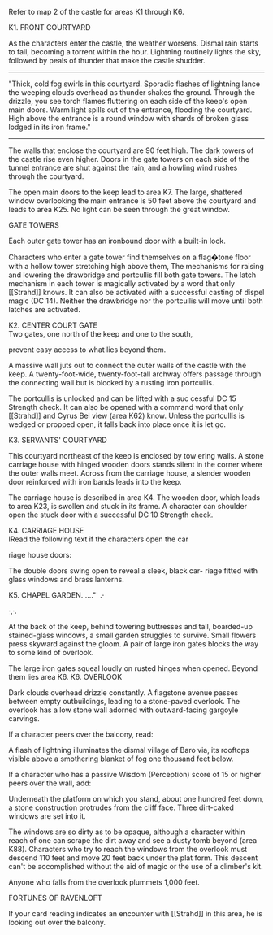 Refer to map 2 of the castle for areas K1 through K6.

K1. FRONT COURTYARD

As the characters enter the castle, the weather worsens. Dismal rain starts to fall, becoming a torrent within the hour. Lightning routinely lights the sky, followed by peals of thunder that make the castle shudder.

_____
"Thick, cold fog swirls in this courtyard. Sporadic flashes of lightning lance the weeping clouds overhead as thunder shakes the ground. Through the drizzle, you see torch flames fluttering on each side of the keep's open main doors. Warm light spills out of the entrance, flooding the courtyard. High above the entrance is a round window with shards of broken glass lodged in its iron frame."
_____

The walls that enclose the courtyard are 90 feet high. The dark towers of the castle rise even higher. Doors in the gate towers on each side of the tunnel entrance are shut against the rain, and a howling wind rushes through the courtyard.

The open main doors to the keep lead to area K7. The large, shattered window overlooking the main entrance is 50 feet above the courtyard and leads to area K25. No light can be seen through the great window.

GATE TOWERS

Each outer gate tower has an ironbound door with a built-in lock.

Characters who enter a gate tower find themselves on a flag�tone floor with a hollow tower stretching high above them, The mechanisms for raising and lowering the drawbridge and portcullis fill both gate towers. The latch mechanism in each tower is magically activated by a word that only [[Strahd]] knows. It can also be activated with a successful casting of dispel magic (DC 14). Neither the drawbridge nor the portcullis will move until both latches are activated.

K2. CENTER COURT GATE  
Two gates, one north of the keep and one to the south,

prevent easy access to what lies beyond them.

A massive wall juts out to connect the outer walls of the castle with the keep. A twenty-foot-wide, twenty-foot-tall archway offers passage through the connecting wall but is blocked by a rusting iron portcullis.

The portcullis is unlocked and can be lifted with a suc­ cessful DC 15 Strength check. It can also be opened with a command word that only [[Strahd]] and Cyrus Bel­ view (area K62) know. Unless the portcullis is wedged or propped open, it falls back into place once it is let go.

K3. SERVANTS' COURTYARD

This courtyard northeast of the keep is enclosed by tow­ ering walls. A stone carriage house with hinged wooden doors stands silent in the corner where the outer walls meet. Across from the carriage house, a slender wooden door reinforced with iron bands leads into the keep.

The carriage house is described in area K4. The wooden door, which leads to area K23, is swollen and stuck in its frame. A character can shoulder open the stuck door with a successful DC 10 Strength check.

K4. CARRIAGE HOUSE  
IRead the following text if the characters open the car­

riage house doors:

The double doors swing open to reveal a sleek, black car- riage fitted with glass windows and brass lanterns.

K5. CHAPEL GARDEN. ...."' .·

·,·.

At the back of the keep, behind towering buttresses and tall, boarded-up stained-glass windows, a small garden struggles to survive. Small flowers press skyward against the gloom. A pair of large iron gates blocks the way to some kind of overlook.

The large iron gates squeal loudly on rusted hinges when opened. Beyond them lies area K6.
K6. OVERLOOK

Dark clouds overhead drizzle constantly. A flagstone avenue passes between empty outbuildings, leading to a stone-paved overlook. The overlook has a low stone wall adorned with outward-facing gargoyle carvings.

If a character peers over the balcony, read:

A flash of lightning illuminates the dismal village of Baro­ via, its rooftops visible above a smothering blanket of fog one thousand feet below.

If a character who has a passive Wisdom (Perception) score of 15 or higher peers over the wall, add:

Underneath the platform on which you stand, about one hundred feet down, a stone construction protrudes from the cliff face. Three dirt-caked windows are set into it.

The windows are so dirty as to be opaque, although a character within reach of one can scrape the dirt away and see a dusty tomb beyond (area K88). Characters who try to reach the windows from the overlook must descend 110 feet and move 20 feet back under the plat­ form. This descent can't be accomplished without the aid of magic or the use of a climber's kit.

Anyone who falls from the overlook plummets 1,000 feet.

FORTUNES OF RAVENLOFT

If your card reading indicates an encounter with [[Strahd]] in this area, he is looking out over the balcony.